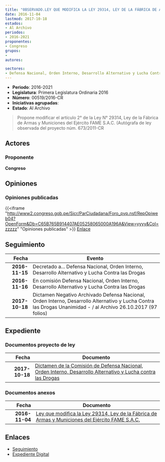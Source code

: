 ```yaml
---
title: "0BSERVADO.LEY QUE MODIFICA LA LEY 29314, LEY DE LA FÁBRICA DE ARMAS Y MUNICIONES DEL EJÉRCITO FAME S.A.C."
date: 2016-11-04
lastmod: 2017-10-18
estados:
- Al Archivo
periodos:
- 2016-2021
proponentes:
- Congreso
grupos:
- 
autores:

sectores:
- Defensa Nacional, Orden Interno, Desarrollo Alternativo y Lucha Contra las Drogas
---
```

- **Periodo**: 2016-2021
- **Legislatura**: Primera Legislatura Ordinaria 2016
- **Número**: 00519/2016-CR
- **Iniciativas agrupadas**: 
- **Estado**: Al Archivo

> Propone modificar el artículo 2° de la Ley N° 29314, Ley de la Fábrica de Armas y Municiones del Ejército FAME S.A.C. (Autógrafa de ley observada del proyecto núm. 673/2011-CR


## Actores

### Proponente

**Congreso**

## Opiniones

### Opiniones publicadas

{{<iframe "http://www2.congreso.gob.pe/Sicr/ParCiudadana/Foro_pvp.nsf/RepOpiweb04?OpenForm&Db=C65B765B914407AE05258065000A196A&View=yyyy&Col=zzzzz" "Opiniones publicadas" >}}
[Enlace](http://www2.congreso.gob.pe/Sicr/ParCiudadana/Foro_pvp.nsf/RepOpiweb04?OpenForm&Db=C65B765B914407AE05258065000A196A&View=yyyy&Col=zzzzz)


## Seguimiento

| Fecha | Evento |
|------:|--------|
| **2016-11-15** | Decretado a... Defensa Nacional, Orden Interno, Desarrollo Alternativo y Lucha Contra las Drogas |
| **2016-11-16** | En comisión Defensa Nacional, Orden Interno, Desarrollo Alternativo y Lucha Contra las Drogas |
| **2017-10-18** | Dictamen Negativo Archivado Defensa Nacional, Orden Interno, Desarrollo Alternativo y Lucha Contra las Drogas Unanimidad - / al Archivo 26.10.2017 (97 folios) |

## Expediente

### Documentos proyecto de ley

| Fecha | Documento |
|------:|-----------|
| **2017-10-18** | [Dictamen de la Comisión de Defensa Nacional, Orden Interno, Desarrollo Alternativo y Lucha contra las Drogas](http://www.leyes.congreso.gob.pe/Documentos/2016_2021/Dictamenes/Proyectos_de_Ley/00519DC07MAY20171018.pdf) |

### Documentos anexos

| Fecha | Documento |
|------:|-----------|
| **2016-11-04** | [Ley que modifica la Ley 29314, Ley de la Fábrica de Armas y Municiones del Ejército FAME S.A.C.](http://www.leyes.congreso.gob.pe/Documentos/2016_2021/Proyectos_de_Ley_y_de_Resoluciones_Legislativas/PL0051920161104..pdf) |

## Enlaces

- [Seguimiento](http://www2.congreso.gob.pe/Sicr/TraDocEstProc/CLProLey2016.nsf/f7fff46988ca05b1052578e100829cc7/801ebffcff36e198052580640059c5b4?OpenDocument)
- [Expediente Digital](http://www2.congreso.gob.pe/Sicr/TraDocEstProc/Expvirt_2011.nsf/visbusqptramdoc1621/00519?opendocument)

